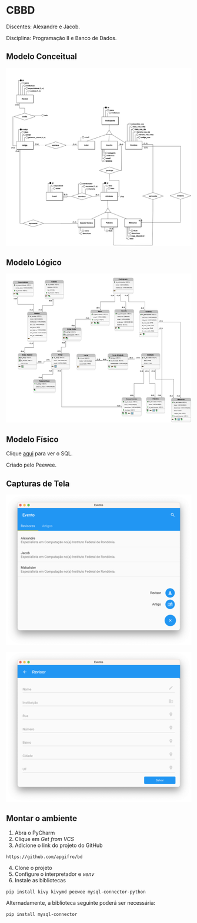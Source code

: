 # CBBD

Discentes: Alexandre e Jacob.

Disciplina: Programação II e Banco de Dados.

## Modelo Conceitual

![modelo_conceitual](/base/conceitual/CBBD-F.png)

## Modelo Lógico

![modelo_logico](/base/logico/CBBD-L-F.png)

## Modelo Físico

Clique [aqui](/base/fisico/sql.txt) para ver o SQL.

Criado pelo Peewee.

## Capturas de Tela

![main_screen](/base/telas/main.png)

![corrector_screen](/base/telas/corrector.png)

## Montar o ambiente

1. Abra o PyCharm
2. Clique em _Get from VCS_
3. Adicione o link do projeto do GitHub
```
https://github.com/apgifro/bd
```
4. Clone o projeto
5. Configure o interpretador e _venv_
6. Instale as bibliotecas
```
pip install kivy kivymd peewee mysql-connector-python
```
Alternadamente, a biblioteca seguinte poderá ser necessária:
```
pip install mysql-connector
```

